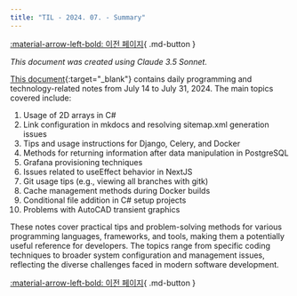 ```yaml
---
title: "TIL - 2024. 07. - Summary"
---
```


[:material-arrow-left-bold: 이전 페이지](../index.md){ .md-button }  

*This document was created using Claude 3.5 Sonnet.*

[This document](./2407.md){:target="_blank"} contains daily programming and technology-related notes from July 14 to July 31, 2024. The main topics covered include:

1. Usage of 2D arrays in C#
2. Link configuration in mkdocs and resolving sitemap.xml generation issues
3. Tips and usage instructions for Django, Celery, and Docker
4. Methods for returning information after data manipulation in PostgreSQL
5. Grafana provisioning techniques
6. Issues related to useEffect behavior in NextJS
7. Git usage tips (e.g., viewing all branches with gitk)
8. Cache management methods during Docker builds
9. Conditional file addition in C# setup projects
10. Problems with AutoCAD transient graphics

These notes cover practical tips and problem-solving methods for various programming languages, frameworks, and tools, making them a potentially useful reference for developers. The topics range from specific coding techniques to broader system configuration and management issues, reflecting the diverse challenges faced in modern software development.

[:material-arrow-left-bold: 이전 페이지](../index.md){ .md-button }  
